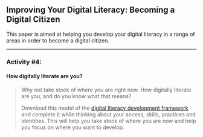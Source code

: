 ## Improving Your Digital Literacy: Becoming a Digital Citizen

This paper is aimed at helping you develop your digital literacy in a range of areas in order to become a digital citizen.

* * *

### Activity #4:
#### How digitally literate are you?

> Why not take stock of where you are right now. How digitally literate are you, and do you know what that means?
>
> Download this model of the [digital literacy development framework](http://jiscdesignstudio.pbworks.com/w/file/fetch/40474958/Literacies%20development%20framework.doc) and complete it while thinking about your access, skills, practices and identities. This will help you take stock of where you are now and help you focus on where you want to develop.

